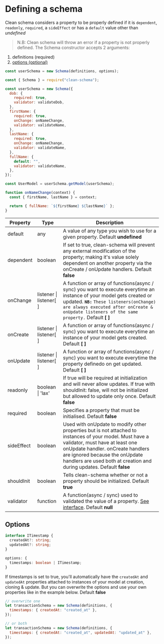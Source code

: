 # Defining a schema

Clean schema considers a property to be properly defined if it is `dependent`, `readonly`, `required`, a `sideEffect` or has a `default` value other than _undefined_

> N.B: Clean schema will throw an error if a property is not properly defined.
> The Schema constructor accepts 2 arguments:

1. definitions (required)
1. [options (optional)](#options)

```js
const userSchema = new Schema(definitions, options);
```

```js
const { Schema } = require("clean-schema");

const userSchema = new Schema({
  dob: {
    required: true,
    validator: validateDob,
  },
  firstName: {
    required: true,
    onChange: onNameChange,
    validator: validateName,
  },
  lastName: {
    required: true,
    onChange: onNameChange,
    validator: validateName,
  },
  fullName: {
    default: "",
    validator: validateName,
  },
});

const UserModel = userSchema.getModel(userSchema);

function onNameChange(context) {
  const { firstName, lastName } = context;

  return { fullName: `${firstName} ${lastName}` };
}
```

| Property   | Type                    | Description                                                                                                                                                                                                                                                                               |
| ---------- | ----------------------- | ----------------------------------------------------------------------------------------------------------------------------------------------------------------------------------------------------------------------------------------------------------------------------------------- |
| default    | any                     | A value of any type you wish to use for a given property. Default **undefined**                                                                                                                                                                                                           |
| dependent  | boolean                 | If set to true, clean-schema will prevent any external modification of the property; making it's value solely dependent on another property via the onCreate / onUpdate handlers. Default **false**                                                                                       |
| onChange   | listener \| listener[ ] | A function or array of functions(async / sync) you want to execute everytime an instance of your model gets created or updated. **`NB:`** `These listeners(onChange) are always executed after onCreate & onUpdate listeners of the same property.` Default **[ ]**                       |
| onCreate   | listener \| listener[ ] | A function or array of functions(async / sync) you want to execute everytime an instance of your model gets created. Default **[ ]**                                                                                                                                                      |
| onUpdate   | listener \| listener[ ] | A function or array of functions(async / sync) you want to execute everytime the property definedo on get updated. Default **[ ]**                                                                                                                                                        |
| readonly   | boolean \| 'lax'        | If true will be required at initialization and will never allow updates. If true with shouldInit: false, will not be initialized but allowed to update only once. Default **false**                                                                                                       |
| required   | boolean                 | Specifies a property that must be initialised. Default **false**                                                                                                                                                                                                                          |
| sideEffect | boolean                 | Used with onUpdate to modify other properties but is not attached to instances of your model. Must have a validator, must have at least one onUpdate handler. onCreate handlers are ignored because the onUpdate handlers are used both at creation and during updates. Default **false** |
| shouldInit | boolean                 | Tells clean-schema whether or not a property should be initialized. Default **true**                                                                                                                                                                                                      |
| validator  | function                | A function(async / sync) used to validated the value of a property. [See interface](../validate/index.md#validators). Default **null**                                                                                                                                                    |

## Options

```ts
interface ITimestamp {
  createdAt?: string;
  updatedAt?: string;
}

options: {
  timestamps: boolean | ITimestamp;
}
```

If timestamps is set to true, you'll automatically have the `createdAt` and `updatedAt` properties attached to instances of your model at creation, cloning & update. But you can overwrite the options and use your own properties like in the example below. Default **false**

```js
// overwrite one
let transactionSchema = new Schema(definitions, {
  timestamps: { createdAt: "created_at" },
});

// or both
let transactionSchema = new Schema(definitions, {
  timestamps: { createdAt: "created_at", updatedAt: "updated_at" },
});
```
